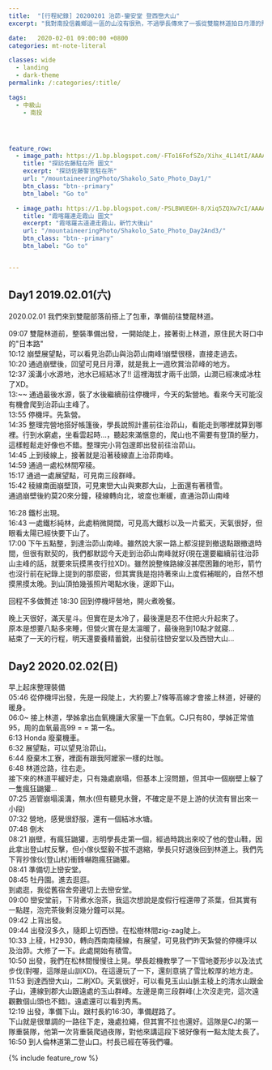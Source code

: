 ```yaml
---
title:  "[行程紀錄] 20200201 治茆-鑾安堂 登西巒大山"
excerpt: "我對南投信義鄉這一區的山沒有很熟，不過學長傳來了一張從雙龍林道拍日月潭的照片，啊哈，我剛好在日月潭。打開手機一看，原來遠方那兩座高山就是治茆山。跟眾多百岳名峰比起來，治茆山可能沒甚麼太大的名氣。但其實她地處於濁水溪的南岸，如從溪谷拔地而起，短短的距離直接從海拔約只有500公尺的濁水溪谷地一路上升到2909公尺，這裡也是玉山山脈的起點。"

date:   2020-02-01 09:00:00 +0800
categories: mt-note-literal

classes: wide
  - landing
  - dark-theme
permalink: /:categories/:title/

tags:
  - 中級山
    - 南投




feature_row:
  - image_path: https://1.bp.blogspot.com/-FTo16FofSZo/Xihx_4L14tI/AAAAAAAA740/iMO8p0cUNKEDdojfLHtwHlFdejrhv4SmACKgBGAsYHg/s1600/DSC_2130.JPG
    title: "探訪佐藤駐在所 圖文"
    excerpt: "探訪佐藤警官駐在所"
    url: "/mountaineeringPhoto/Shakolo_Sato_Photo_Day1/"
    btn_class: "btn--primary"
    btn_label: "Go to"

  - image_path: https://1.bp.blogspot.com/-PSLBWUE6H-8/Xiq5ZQXw7cI/AAAAAAAA8Cg/xK7QUGIE34IcoiT1xW7_PNlAI0RmjNxXgCKgBGAsYHg/s1600/DSC_2238.JPG
    title: "霞喀羅連走霞山 圖文"
    excerpt: "霞喀羅古道連走霞山，新竹大後山"
    url: "/mountaineeringPhoto/Shakolo_Sato_Photo_Day2And3/"
    btn_class: "btn--primary"
    btn_label: "Go to"


---
```


## Day1 2019.02.01(六)

2020.02.01 我們來到雙龍部落前搭上了包車，準備前往雙龍林道。

09:07 雙龍林道前，整裝準備出發，一開始陡上，接著街上林道，原住民大哥口中的"日本路"  
10:12 崩壁展望點，可以看見治茆山與治茆山南峰!崩壁很穩，直接走過去。  
10:20 通過崩壁後，回望可見日月潭，就是我上一週欣賞治茆峰的地方。  
12:37 溪溝小水源地，池水已經結冰了!! 這裡海拔才兩千出頭，山澗已經凍成冰柱了XD。  
13:~~ 通過最後水源，裝了水後繼續前往停機坪，今天的紮營地。看來今天可能沒有機會爬到治茆山主峰了。  
13:55 停機坪。先紮營。  
14:35 整理完營地搭好帳篷後，學長說照計畫前往治茆山，看能走到哪裡就算到哪裡。行到水窮處，坐看雲起時...，聽起來滿愜意的，爬山也不需要有登頂的壓力，這樣輕鬆走好像也不錯。整理完小背包邃即出發前往治茆山。  
14:45 上到稜線上，接著就是沿著稜線直上治茆南峰。  
14:59 通過一處松林間窄稜。  
15:17 通過一處展望點，可見南三段群峰。  
15:42 稜線南面崩壁頂，可見東巒大山與東郡大山，上面還有著積雪。  
通過崩壁後約莫20來分鐘，稜線轉向北，坡度也漸緩，直通治茆山南峰
  
16:28 鐵杉出現。  
16:43 一處鐵杉純林，此處稍微開闊，可見高大鐵杉以及一片藍天，天氣很好，但眼看太陽已經快要下山了。  
17:00 下午五點整，到達治茆山南峰。雖然說大家一路上都沒提到撤退點跟撤退時間，但很有默契的，我們都默認今天走到治茆山南峰就好(現在還要繼續前往治茆山主峰的話，就要來玩摸黑夜行拉XD)。雖然說整條路線沒甚麼困難的地形，箭竹也沒行前在紀錄上提到的那麼密，但其實我是抱持著來山上度假補眠的，自然不想摸黑摸太晚。到山頂拍幾張照片喝點水後，邃即下山。  
  
回程不多做贅述
18:30 回到停機坪營地，開火煮晚餐。  

晚上天很好，滿天星斗。但實在是太冷了，最後還是忍不住把火升起來了。  
原本是想要八點多來睡，但營火實在是太溫暖了，最後拖到10點才就寢...  
結束了一天的行程，明天還要養精蓄銳，出發前往巒安堂以及西巒大山...  

## Day2 2020.02.02(日)  
早上起床整理裝備  
05:46 從停機坪出發，先是一段陡上，大約要上7條等高線才會接上林道，好硬的暖身。  
06:0~ 接上林道，學姊拿出血氧機讓大家量一下血氧。CJ只有80，學姊正常值95，周的血氧最高99 = = 第一名。  
6:13 Honda 廢棄機車。  
6:32 展望點，可以望見治茆山。  
6:44 廢棄木工寮，裡面有跟我阿嬤家一樣的灶咖。  
6:48 林道岔路，往右走。  
接下來的林道平緩好走，只有幾處崩塌，但基本上沒問題，但其中一個崩壁上躲了一隻瘋狂鼬獾...  
07:25 涵管崩塌溪溝，無水(但有聽見水聲，不確定是不是上游的伏流有冒出來一小段)  
07:32 營地，感覺很舒服，還有一個結冰水塘。  
07:48 倒木  
08:21 崩壁，有瘋狂鼬獾，志明學長走第一個，經過時跳出來咬了他的登山鞋，因此拿出登山杖反擊，但小傢伙堅毅不拔不退縮，學長只好退後回到林道上。我們先下背抄傢伙(登山杖)衝鋒嚇跑瘋狂鼬獾。  
08:41 準備切上巒安堂。  
08:45 牡丹園。進去逛逛。  
到處逛，我從舊宿舍旁邊切上去巒安堂。  
09:00 巒安堂前，下背煮水泡茶，我這次想說是度假行程還帶了茶葉，但其實有一點趕，泡完茶後剩沒幾分鐘可以晃。  
09:42 上背出發。  
09:44 出發沒多久，隨即上切西巒。在松樹林間zig-zag陡上。  
10:33 上稜，H2930，轉向西南南稜線，有展望，可見我們昨天紮營的停機坪以及治茆。大修了一下。此處開始有積雪。  
10:50 出發，我們在松林間慢慢往上晃。學長趁機教學了一下雪地菱形步以及法式步伐(對喔，這隊是山訓XD)。在這邊玩了一下，還刻意挑了雪比較厚的地方走。  
11:53 到達西巒大山，二刷XD。天氣很好，可以看見玉山山脈主稜上的清水山跟金子山，連線到郡大山跟遠處的玉山群峰。左邊是南三段群峰(上次沒走完，這次遠觀數個山頭也不錯)。遠處還可以看到秀馬。  
12:19 出發，準備下山。跟村長約16:30，準備趕路了。  
下山就是很單調的一路往下走，幾處拉繩，但其實不拉也還好。這隊是CJ的第一隊重裝隊，他第一次背重裝爬過夜隊，對他來講這段下坡好像有一點太陡太長了。  
16:50 到人倫林道第二登山口。村長已經在等我們囉。  

{% include feature_row %}


